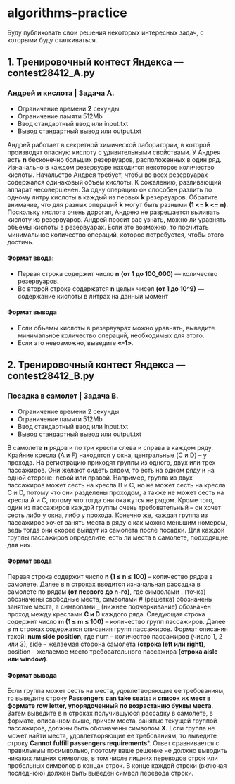 # algorithms-practice
Буду публиковать свои решения некоторых интересных задач, с которыми буду сталкиваться. 

## 1. Тренировочный контест Яндекса — contest28412_A.py
### Андрей и кислота | Задача А.

- Ограничение времени **2** секунды
- Ограничение памяти 512Mb
- Ввод	стандартный ввод или input.txt
- Вывод	стандартный вывод или output.txt

Андрей работает в секретной химической лаборатории, в которой производят опасную кислоту с удивительными свойствами. У Андрея есть <strong>n</strong> бесконечно больших резервуаров, расположенных в один ряд.
Изначально в каждом резервуаре находится некоторое количество кислоты. Начальство Андрея требует, чтобы во всех резервуарах содержался одинаковый объем кислоты. К сожалению, разливающий аппарат несовершенен.
За одну операцию он способен разлить по одному литру кислоты в каждый из первых **k** резервуаров. Обратите внимание, что для разных операций **k** могут быть разными <strong>(1 <= k <= n)</strong>.
Поскольку кислота очень дорогая, Андрею не разрешается выливать кислоту из резервуаров. Андрей просит вас узнать, можно ли уравнять объемы кислоты в резервуарах.
Если это возможно, то посчитать минимальное количество операций, которое потребуется, чтобы этого достичь.
#### Формат ввода:
- Первая строка содержит число **n** **(от 1 до 100_000)** — количество резервуаров.
- Во второй строке содержатся **n** целых чисел **(от 1 до 10^9)** — содержание кислоты в литрах на данный момент
#### Формат вывода
- Если объемы кислоты в резервуарах можно уравнять, выведите минимальное количество операций, необходимых для этого.
- Если это невозможно, выведите **«-1»**.


## 2. Тренировочный контест Яндекса — contest28412_B.py
### Посадка в самолет | Задача B.
 
- Ограничение времени	2 секунды
- Ограничение памяти	512Mb
- Ввод	стандартный ввод или input.txt
- Вывод	стандартный вывод или output.txt

В самолете **n** рядов и по три кресла слева и справа в каждом ряду. Крайние кресла (A и F) находятся у окна, центральные (C и D) – у прохода. 
На регистрацию приходят группы из одного, двух или трех пассажиров. Они желают сидеть рядом, то есть на одном ряду и на одной стороне: левой или правой. 
Например, группа из двух пассажиров может сесть на кресла B и C, но не может сесть на кресла C и D, потому что они разделены проходом, а также не может сесть на кресла A и C, 
потому что тогда они окажутся не рядом. Кроме того, один из пассажиров каждой группы очень требовательный – он хочет сесть либо у окна, либо у прохода. 
Конечно же, каждая группа из пассажиров хочет занять места в ряду с как можно меньшим номером, ведь тогда они скорее выйдут из самолета после посадки. 
Для каждой группы пассажиров определите, есть ли места в самолете, подходящие для них.

#### Формат ввода
Первая строка содержит число **n (1 ≤ n ≤ 100)** – количество рядов в самолете. Далее в n строках вводится изначальная рассадка в самолете по рядам **(от первого до n-го)**, 
где символами . (точка) обозначены свободные места, символами # (решетка) обозначены занятые места, а символами _ (нижнее подчеркивание) обозначен проход между креслами **C и D** каждого ряда.
Следующая строка содержит число **m (1 ≤ m ≤ 100)** – количество групп пассажиров. Далее в **m** строках содержатся описания групп пассажиров. Формат описания такой: 
**num side position**, где num – количество пассажиров (число 1, 2 или 3), side – желаемая сторона самолета **(строка left или right)**, position – желаемое место требовательного пассажира **(строка aisle или window)**.

#### Формат вывода
Если группа может сесть на места, удовлетворяющие ее требованиям, то выведите строку **Passengers can take seats: и список их мест в формате row letter, упорядоченный по возрастанию буквы места**. 
Затем выведите в n строках получившуюся рассадку в самолете, в формате, описанном выше, причем места, занятые текущей группой пассажиров, должны быть обозначены символом **X**.
Если группа не может найти места, удовлетворяющие ее требованиям, то выведите строку **Cannot fulfill passengers requirements***.
Ответ сравнивается с правильным посимвольно, поэтому ваше решение не должно выводить никаких лишних символов, в том числе лишних переводов строк или пробельных символов в концах строк. 
В конце каждой строки (включая последнюю) должен быть выведен символ перевода строки.
  
